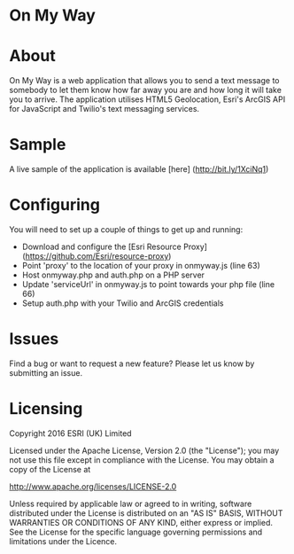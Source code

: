 # **On My Way**

# About

On My Way is a web application that allows you to send a text message to somebody to let them know how far away you are and how long it will take you to arrive. The application utilises HTML5 Geolocation, Esri's ArcGIS API for JavaScript and Twilio's text messaging services. 

# Sample
A live sample of the application is available [here] (http://bit.ly/1XciNq1)

# Configuring
You will need to set up a couple of things to get up and running:
- Download and configure the [Esri Resource Proxy] (https://github.com/Esri/resource-proxy)
- Point 'proxy' to the location of your proxy in onmyway.js (line 63)
- Host onmyway.php and auth.php on a PHP server
- Update 'serviceUrl' in onmyway.js to point towards your php file (line 66)
- Setup auth.php with your Twilio and ArcGIS credentials 

# Issues

Find a bug or want to request a new feature? Please let us know by submitting an issue.

# Licensing

Copyright 2016 ESRI (UK) Limited

Licensed under the Apache License, Version 2.0 (the "License"); you may not use this file except in compliance with the License. You may obtain a copy of the License at

http://www.apache.org/licenses/LICENSE-2.0

Unless required by applicable law or agreed to in writing, software distributed under the License is distributed on an "AS IS" BASIS, WITHOUT WARRANTIES OR CONDITIONS OF ANY KIND, either express or implied. See the License for the specific language governing permissions and limitations under the Licence.
